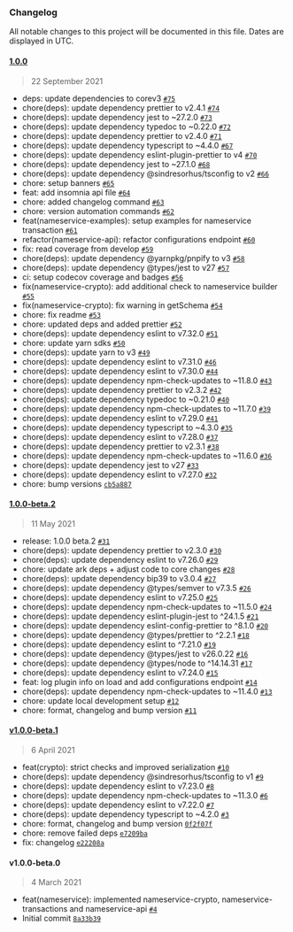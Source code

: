 ### Changelog

All notable changes to this project will be documented in this file. Dates are displayed in UTC.

#### [1.0.0](https://github.com/protokol/nameservice/compare/1.0.0-beta.2...1.0.0)

> 22 September 2021

- deps: update dependencies to corev3  [`#75`](https://github.com/protokol/nameservice/pull/75)
- chore(deps): update dependency prettier to v2.4.1 [`#74`](https://github.com/protokol/nameservice/pull/74)
- chore(deps): update dependency jest to ~27.2.0 [`#73`](https://github.com/protokol/nameservice/pull/73)
- chore(deps): update dependency typedoc to ~0.22.0 [`#72`](https://github.com/protokol/nameservice/pull/72)
- chore(deps): update dependency prettier to v2.4.0 [`#71`](https://github.com/protokol/nameservice/pull/71)
- chore(deps): update dependency typescript to ~4.4.0 [`#67`](https://github.com/protokol/nameservice/pull/67)
- chore(deps): update dependency eslint-plugin-prettier to v4 [`#70`](https://github.com/protokol/nameservice/pull/70)
- chore(deps): update dependency jest to ~27.1.0 [`#68`](https://github.com/protokol/nameservice/pull/68)
- chore(deps): update dependency @sindresorhus/tsconfig to v2 [`#66`](https://github.com/protokol/nameservice/pull/66)
- chore: setup banners [`#65`](https://github.com/protokol/nameservice/pull/65)
- feat: add insomnia api file [`#64`](https://github.com/protokol/nameservice/pull/64)
- chore: added changelog command [`#63`](https://github.com/protokol/nameservice/pull/63)
- chore: version automation commands [`#62`](https://github.com/protokol/nameservice/pull/62)
- feat(nameservice-examples): setup examples for nameservice transaction [`#61`](https://github.com/protokol/nameservice/pull/61)
- refactor(nameservice-api): refactor configurations endpoint [`#60`](https://github.com/protokol/nameservice/pull/60)
- fix: read coverage from develop [`#59`](https://github.com/protokol/nameservice/pull/59)
- chore(deps): update dependency @yarnpkg/pnpify to v3 [`#58`](https://github.com/protokol/nameservice/pull/58)
- chore(deps): update dependency @types/jest to v27 [`#57`](https://github.com/protokol/nameservice/pull/57)
- ci: setup codecov coverage and badges [`#56`](https://github.com/protokol/nameservice/pull/56)
- fix(nameservice-crypto): add additional check to nameservice builder [`#55`](https://github.com/protokol/nameservice/pull/55)
- fix(nameservice-crypto): fix warning in getSchema [`#54`](https://github.com/protokol/nameservice/pull/54)
- chore: fix readme [`#53`](https://github.com/protokol/nameservice/pull/53)
- chore: updated deps and added prettier [`#52`](https://github.com/protokol/nameservice/pull/52)
- chore(deps): update dependency eslint to v7.32.0 [`#51`](https://github.com/protokol/nameservice/pull/51)
- chore: update yarn sdks [`#50`](https://github.com/protokol/nameservice/pull/50)
- chore(deps): update yarn to v3 [`#49`](https://github.com/protokol/nameservice/pull/49)
- chore(deps): update dependency eslint to v7.31.0 [`#46`](https://github.com/protokol/nameservice/pull/46)
- chore(deps): update dependency eslint to v7.30.0 [`#44`](https://github.com/protokol/nameservice/pull/44)
- chore(deps): update dependency npm-check-updates to ~11.8.0 [`#43`](https://github.com/protokol/nameservice/pull/43)
- chore(deps): update dependency prettier to v2.3.2 [`#42`](https://github.com/protokol/nameservice/pull/42)
- chore(deps): update dependency typedoc to ~0.21.0 [`#40`](https://github.com/protokol/nameservice/pull/40)
- chore(deps): update dependency npm-check-updates to ~11.7.0 [`#39`](https://github.com/protokol/nameservice/pull/39)
- chore(deps): update dependency eslint to v7.29.0 [`#41`](https://github.com/protokol/nameservice/pull/41)
- chore(deps): update dependency typescript to ~4.3.0 [`#35`](https://github.com/protokol/nameservice/pull/35)
- chore(deps): update dependency eslint to v7.28.0 [`#37`](https://github.com/protokol/nameservice/pull/37)
- chore(deps): update dependency prettier to v2.3.1 [`#38`](https://github.com/protokol/nameservice/pull/38)
- chore(deps): update dependency npm-check-updates to ~11.6.0 [`#36`](https://github.com/protokol/nameservice/pull/36)
- chore(deps): update dependency jest to v27 [`#33`](https://github.com/protokol/nameservice/pull/33)
- chore(deps): update dependency eslint to v7.27.0 [`#32`](https://github.com/protokol/nameservice/pull/32)
- chore: bump versions [`cb5a887`](https://github.com/protokol/nameservice/commit/cb5a88726894a6255abf2268bdc1c214661e3c12)

#### [1.0.0-beta.2](https://github.com/protokol/nameservice/compare/v1.0.0-beta.1...1.0.0-beta.2)

> 11 May 2021

- release: 1.0.0 beta.2 [`#31`](https://github.com/protokol/nameservice/pull/31)
- chore(deps): update dependency prettier to v2.3.0 [`#30`](https://github.com/protokol/nameservice/pull/30)
- chore(deps): update dependency eslint to v7.26.0 [`#29`](https://github.com/protokol/nameservice/pull/29)
- chore: update ark deps + adjust code to core changes [`#28`](https://github.com/protokol/nameservice/pull/28)
- chore(deps): update dependency bip39 to v3.0.4 [`#27`](https://github.com/protokol/nameservice/pull/27)
- chore(deps): update dependency @types/semver to v7.3.5 [`#26`](https://github.com/protokol/nameservice/pull/26)
- chore(deps): update dependency eslint to v7.25.0 [`#25`](https://github.com/protokol/nameservice/pull/25)
- chore(deps): update dependency npm-check-updates to ~11.5.0 [`#24`](https://github.com/protokol/nameservice/pull/24)
- chore(deps): update dependency eslint-plugin-jest to ^24.1.5 [`#21`](https://github.com/protokol/nameservice/pull/21)
- chore(deps): update dependency eslint-config-prettier to ^8.1.0 [`#20`](https://github.com/protokol/nameservice/pull/20)
- chore(deps): update dependency @types/prettier to ^2.2.1 [`#18`](https://github.com/protokol/nameservice/pull/18)
- chore(deps): update dependency eslint to ^7.21.0 [`#19`](https://github.com/protokol/nameservice/pull/19)
- chore(deps): update dependency @types/jest to v26.0.22 [`#16`](https://github.com/protokol/nameservice/pull/16)
- chore(deps): update dependency @types/node to ^14.14.31 [`#17`](https://github.com/protokol/nameservice/pull/17)
- chore(deps): update dependency eslint to v7.24.0 [`#15`](https://github.com/protokol/nameservice/pull/15)
- feat: log plugin info on load and add configurations endpoint [`#14`](https://github.com/protokol/nameservice/pull/14)
- chore(deps): update dependency npm-check-updates to ~11.4.0 [`#13`](https://github.com/protokol/nameservice/pull/13)
- chore: update local development setup [`#12`](https://github.com/protokol/nameservice/pull/12)
- chore: format, changelog and bump version [`#11`](https://github.com/protokol/nameservice/pull/11)

#### [v1.0.0-beta.1](https://github.com/protokol/nameservice/compare/v1.0.0-beta.0...v1.0.0-beta.1)

> 6 April 2021

- feat(crypto): strict checks and improved serialization [`#10`](https://github.com/protokol/nameservice/pull/10)
- chore(deps): update dependency @sindresorhus/tsconfig to v1 [`#9`](https://github.com/protokol/nameservice/pull/9)
- chore(deps): update dependency eslint to v7.23.0 [`#8`](https://github.com/protokol/nameservice/pull/8)
- chore(deps): update dependency npm-check-updates to ~11.3.0 [`#6`](https://github.com/protokol/nameservice/pull/6)
- chore(deps): update dependency eslint to v7.22.0 [`#7`](https://github.com/protokol/nameservice/pull/7)
- chore(deps): update dependency typescript to ~4.2.0 [`#3`](https://github.com/protokol/nameservice/pull/3)
- chore: format, changelog and bump version [`0f2f07f`](https://github.com/protokol/nameservice/commit/0f2f07fc25821aba9eebb8d3c7c8d9b021833d1d)
- chore: remove failed deps [`e7209ba`](https://github.com/protokol/nameservice/commit/e7209ba189632aa8e927f07f29396398581f20de)
- fix: changelog [`e22208a`](https://github.com/protokol/nameservice/commit/e22208a711f01026969c272379f0c11653cec79d)

#### v1.0.0-beta.0

> 4 March 2021

- feat(nameservice): implemented nameservice-crypto, nameservice-transactions and nameservice-api [`#4`](https://github.com/protokol/nameservice/pull/4)
- Initial commit [`8a33b39`](https://github.com/protokol/nameservice/commit/8a33b392b0255ba95c0af3911c1d7c4d201938d7)
